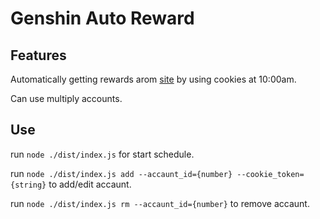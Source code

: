 # Genshin Auto Reward

## Features

Automatically getting rewards аrom [site](https://webstatic-sea.mihoyo.com/ys/event/signin-sea/index.html?act_id=e202102251931481) by using cookies at 10:00am.

Can use multiply accounts.

## Use

run `node ./dist/index.js` for start schedule.

run `node ./dist/index.js add --accaunt_id={number} --cookie_token={string}` to add/edit accaunt.

run `node ./dist/index.js rm --accaunt_id={number}` to remove accaunt.
